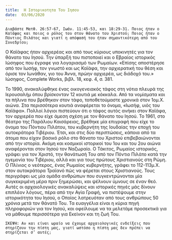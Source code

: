 ```yaml
---
title:  Η Ιστορικοτητα Του Ιησου
date:  03/06/2020
---
```


`Διαβάστε Ματθ. 26:57-67, Ιωάν. 11:45-53, και 18:29-31. Ποιος ήταν ο Καϊάφας και ποιος ο ρόλος του στον θάνατο του Χριστού; Ποιος ήταν ο Πόντιος Πιλάτος και γιατί η απόφασή του ήταν σημαντικότερη από του Συνεδρίου;`

Ο Καϊάφας ήταν αρχιερέας και από τους κύριους υποκινητές για τον θάνατο του Ιησού. Την ύπαρξή του πιστοποιεί και ο Εβραίος ιστορικός Ιώσηφος που έγραφε για λογαριασμό των Ρωμαίων. «Επίσης αποστέρησε από τον Ιωσήφ, τον γνωστό και ως Καϊάφα, την αρχιερατική του θέση και όρισε τον Ιωνάθαν, γιο του Άννα, πρώην αρχιερέα, ως διάδοχό του.» Ιώσηφος, Complete Works, βιβλ. 18, κεφ. 4, σ. 381.

Το 1990, ανακαλύφθηκε ένας οικογενειακός τάφος στη νότια πλευρά της Ιερουσαλήμ όπου βρίσκονταν 12 κουτιά με κόκκαλα. Από τα νομίσματα και τα πήλινα που βρέθηκαν στον τάφο, τοποθετούμαστε χρονικά στον 1ομ.Χ. αιώνα. Στα περισσότερα κουτιά αναφέρεται το όνομα, «Ιωσήφ, υιός του Καϊάφα». Πολλοί λόγιοι πιστεύουν ότι ο τάφος αυτός ανήκει στον Καϊάφα, τον αρχιερέα που είχε άμεση σχέση με τον θάνατο του Ιησού. Το 1961, στο θέατρο της Παράλιου Καισάρειας, βρέθηκε μία επιγραφή που είχε το όνομα του Πόντιου Πιλάτου, του κυβερνήτη της Ιουδαίας την εποχή του αυτοκράτορα Τιβέριου. Έτσι, και στις δύο περιπτώσεις, κάποια από τα άτομα που είχαν βασικό ρόλο στο θάνατο του Χριστού επιβεβαιώνονται από την ιστορία. Ακόμη και κοσμικοί ιστορικοί του 1ου και του 2ου αιώνα αναφέρονται στον Ιησού τον Ναζωραίο. Ο Τάκιτος, Ρωμαίος ιστορικός, γράφει για τον Χριστό, την θανάτωσή Του από τον Πόντιο Πιλάτο κατά την ηγεμονία του Τιβέριου, αλλά και για τους πρώτους Χριστιανούς στη Ρώμη. Ο Πλίνιος ο νεότερος, ένας Ρωμαίος κυβερνήτης, γράφει το 112-113μ.Χ. στον αυτοκράτορα Τραϊανό πώς να φέρεται στους Χριστιανούς. Τους περιγράφει ως μία ομάδα ανθρώπων που συγκεντρώνονται μία συγκεκριμένη μέρα πριν ξημερώσει, και ψέλνουν ύμνους σε έναν θεό. Αυτές οι αρχαιολογικές ανακαλύψεις και ιστορικές πηγές μάς δίνουν επιπλέον λόγους, πέρα από την Αγία Γραφή, να πιστέψουμε στην ιστορικότητα του Ιησού, ο Οποίος λατρευόταν από τους ανθρώπους 50 χρόνια μετά τον θάνατό Του. Τα ευαγγέλια είναι η κύρια πηγή πληροφοριών για τον Ιησού, και οφείλουμε να τα μελετάμε προσεκτικά για να μάθουμε περισσότερα για Εκείνον και τη ζωή Του.

`ΣΚΕΨΗ: Αν και είναι ωραίο να έχουμε αρχαιολογικές ενδείξεις που στηρίζουν την πίστη μας, γιατί ωστόσο η πίστη μας δεν πρέπει να στηρίζεται σ’ αυτές;`